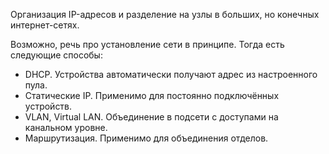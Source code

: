Организация IP-адресов и разделение на узлы в больших, но конечных интернет-сетях.

Возможно, речь про установление сети в принципе.
Тогда есть следующие способы:
- DHCP. Устройства автоматически получают адрес из настроенного пула.
- Статические IP. Применимо для постоянно подключённых устройств.
- VLAN, Virtual LAN. Объединение в подсети с доступами на канальном уровне.
- Маршрутизация. Применимо для объединения отделов.